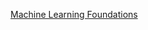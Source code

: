 [Machine Learning Foundations](https://youtu.be/nQvpFSMPhr0?list=PLXVfgk9fNX2I7tB6oIINGBmW50rrmFTqf)
